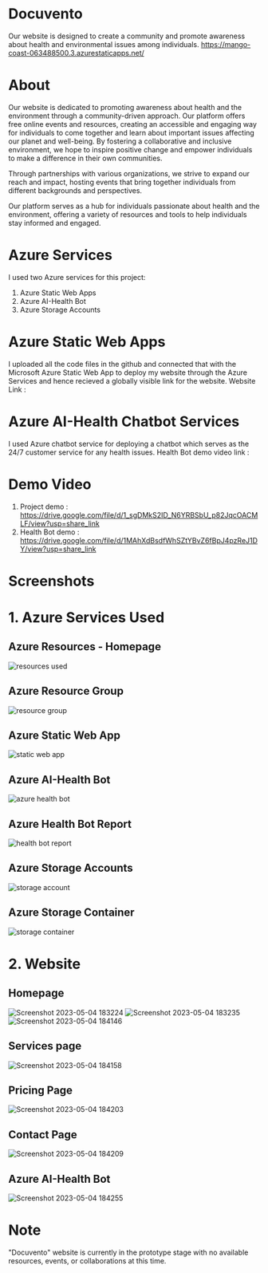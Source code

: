 # Docuvento
Our website is designed to create a community and promote awareness about health and environmental issues among individuals.
https://mango-coast-063488500.3.azurestaticapps.net/

# About
Our website is dedicated to promoting awareness about health and the environment through a community-driven approach. Our platform offers free online events and resources, creating an accessible and engaging way for individuals to come together and learn about important issues affecting our planet and well-being. By fostering a collaborative and inclusive environment, we hope to inspire positive change and empower individuals to make a difference in their own communities.

Through partnerships with various organizations, we strive to expand our reach and impact, hosting events that bring together individuals from different backgrounds and perspectives. 

Our platform serves as a hub for individuals passionate about health and the environment, offering a variety of resources and tools to help individuals stay informed and engaged. 

# Azure Services
I used two Azure services for this project:
  1. Azure Static Web Apps
  2. Azure AI-Health Bot
  3. Azure Storage Accounts

# Azure Static Web Apps
I uploaded all the code files in the github and connected that with the Microsoft Azure Static Web App to deploy my website through the Azure Services and hence recieved a globally visible link for the website.
Website Link : 

# Azure AI-Health Chatbot Services
I used Azure chatbot service for deploying a chatbot which serves as the 24/7 customer service for any health issues.
Health Bot demo video link : 

# Demo Video 
1. Project demo : https://drive.google.com/file/d/1_sgDMkS2ID_N6YRBSbU_p82JqcOACMLF/view?usp=share_link
2. Health Bot demo : https://drive.google.com/file/d/1MAhXdBsdfWhSZtYBvZ6fBpJ4pzReJ1DY/view?usp=share_link

# Screenshots
# 1. Azure Services Used
## Azure Resources - Homepage
![resources used](https://user-images.githubusercontent.com/100407626/236600627-a235f7ef-0328-460e-a105-d1b949d0c171.png)
## Azure Resource Group
![resource group](https://user-images.githubusercontent.com/100407626/236600664-3f928c28-935a-498a-b1cc-54efe48a73c9.png)
## Azure Static Web App
![static web app](https://user-images.githubusercontent.com/100407626/236600709-ad0a40be-8eb8-48e2-8d4b-0f13883c746f.png)
## Azure AI-Health Bot
![azure health bot](https://user-images.githubusercontent.com/100407626/236600730-4fc898b7-ad44-40cc-80c7-0eef20f832e6.png)
## Azure Health Bot Report
![health bot report](https://user-images.githubusercontent.com/100407626/236600745-03053f84-64ed-4468-a365-19692fc6abe3.png)
## Azure Storage Accounts
![storage account](https://user-images.githubusercontent.com/100407626/236603189-73001b35-a817-418a-ab9d-f90b7ef0ead4.png)
## Azure Storage Container
![storage container](https://user-images.githubusercontent.com/100407626/236600807-94df3671-f60d-4619-b7f1-27269a435e8a.png)
# 2. Website 
## Homepage
![Screenshot 2023-05-04 183224](https://user-images.githubusercontent.com/100407626/236234002-f66e4826-1c9a-4af6-b17b-175913a8c93c.png)
![Screenshot 2023-05-04 183235](https://user-images.githubusercontent.com/100407626/236234137-a5cc4924-1107-462d-8cb2-f2bfb5c0ac25.png)
![Screenshot 2023-05-04 184146](https://user-images.githubusercontent.com/100407626/236234159-21044c0a-508e-4568-a4a9-78d60bffa2b7.png)
## Services page
![Screenshot 2023-05-04 184158](https://user-images.githubusercontent.com/100407626/236234180-2031e081-ee4f-4770-b852-1e8913c2fa58.png)
## Pricing Page
![Screenshot 2023-05-04 184203](https://user-images.githubusercontent.com/100407626/236234195-be1a9502-3e01-4aea-a7aa-30c6f85d9ff0.png)
## Contact Page
![Screenshot 2023-05-04 184209](https://user-images.githubusercontent.com/100407626/236234209-90bad0f7-bf4e-40f0-a454-72d1c1778678.png)
## Azure AI-Health Bot
![Screenshot 2023-05-04 184255](https://user-images.githubusercontent.com/100407626/236234252-2f813c4b-d5c0-400c-ba9c-3b4b740531d4.png)

## 

# Note
"Docuvento" website is currently in the prototype stage with no available resources, events, or collaborations at this time.

